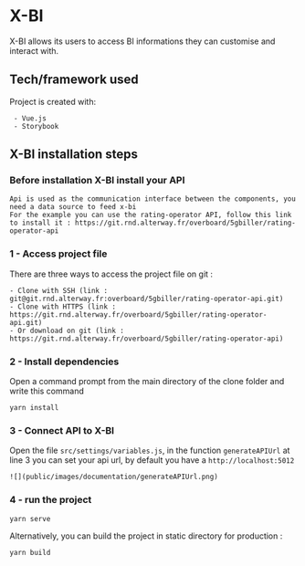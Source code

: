# X-BI
X-BI allows its users to access BI informations they can customise and interact with.

## Tech/framework used
Project is created with:
```
 - Vue.js
 - Storybook
```
## X-BI installation steps

### Before installation X-BI install your API
    Api is used as the communication interface between the components, you need a data source to feed x-bi
    For the example you can use the rating-operator API, follow this link to install it : https://git.rnd.alterway.fr/overboard/5gbiller/rating-operator-api


### 1 - Access project file
There are three ways to access the project file on git :
```
- Clone with SSH (link : git@git.rnd.alterway.fr:overboard/5gbiller/rating-operator-api.git)
- Clone with HTTPS (link : https://git.rnd.alterway.fr/overboard/5gbiller/rating-operator-api.git)
- Or download on git (link : https://git.rnd.alterway.fr/overboard/5gbiller/rating-operator-api)
```

### 2 - Install dependencies
Open a command prompt from the main directory of the clone folder and write this command
```
yarn install
```

### 3 - Connect API to X-BI
Open the file ```src/settings/variables.js```, in the function ```generateAPIUrl``` at line 3 you can set your api url, by default you have a ```http://localhost:5012```
```
![](public/images/documentation/generateAPIUrl.png)
```

### 4 - run the project 
```
yarn serve
```

Alternatively, you can build the project in static directory for production :
```
yarn build
```


